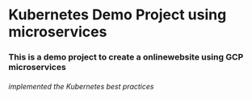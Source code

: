 <h1>Kubernetes Demo Project using microservices </h1>
<h3>This is a demo project to create a onlinewebsite using GCP microservices</h3>
<h6>implemented the Kubernetes best practices</h6>
